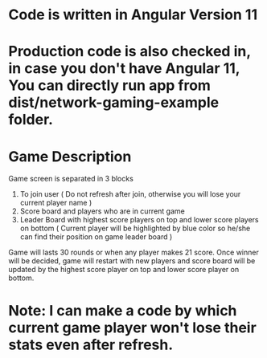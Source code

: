 # Code is written in Angular Version 11
# Production code is also checked in, in case you don't have Angular 11, You can directly run app from dist/network-gaming-example folder.

# Game Description

Game screen is separated in 3 blocks
1. To join user ( Do not refresh after join, otherwise you will lose your current player name )
2. Score board and players who are in current game
3. Leader Board with highest score players on top and lower score players on bottom ( Current player will be highlighted by blue color so he/she can find their position on game leader board )

Game will lasts 30 rounds or when any player makes 21 score. Once winner will be decided, game will restart with new players and score board will be updated by the highest score player on top and lower score player on bottom.


# Note: I can make a code by which current game player won't lose their stats even after refresh.